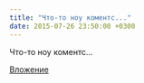 ```yaml
---
title: "Что-то ноу коментс..."
date: 2015-07-26 23:50:00 +0300
---
```


Что-то ноу коментс...

[Вложение](https://vk.com/photo41076938_374908184)
